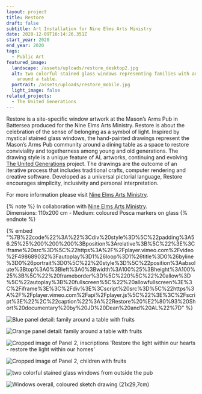 ```yaml
---
layout: project
title: Restore
draft: false
subtitle: Art Installation for Nine Elms Arts Ministry
date: 2020-12-09T16:14:26.351Z
start_year: 2020
end_year: 2020
tags:
  - Public Art
featured_image:
  landscape: /assets/uploads/restore_desktop2.jpg
  alt: two colorful stained glass windows representing families with animals
    around a table.
  portrait: /assets/uploads/restore_mobile.jpg
  light_image: false
related_projects:
  - The United Generations
---
```

Restore is a site-specific window artwork at the Mason’s Arms Pub in Battersea produced for the Nine Elms Arts Ministry. Restore is about the celebration of the sense of belonging as a symbol of light. Inspired by mystical stained glass windows, the hand-painted drawings represent the Mason’s Arms Pub community around a dining table as a space to restore conviviality and togetherness among young and old generations. The drawing style is a unique feature of AL artworks, continuing and evolving [The United Generations](https://www.theunitedgenerations.com) project. 
The drawings are the outcome of an iterative process that includes traditional crafts, computer rendering and creative software. Developed as a universal pictorial language, Restore encourages simplicity, inclusivity and personal interpretation. 

For more information please visit [Nine Elms Arts Ministry](https://www.instagram.com/nineelmsartsministry/).

{% note %}
In collaboration with [Nine Elms Arts Ministry](https://nineelms.org/focus/nine-elms-arts-ministry). <br>
Dimensions: 110x200 cm - Medium: coloured Posca markers on glass
{% endnote %}

{% embed "%7B%22code%22%3A%22%3Cdiv%20style%3D%5C%22padding%3A56.25%25%200%200%200%3Bposition%3Arelative%3B%5C%22%3E%3Ciframe%20src%3D%5C%22https%3A%2F%2Fplayer.vimeo.com%2Fvideo%2F498689032%3Fautoplay%3D1%26loop%3D1%26title%3D0%26byline%3D0%26portrait%3D0%5C%22%20style%3D%5C%22position%3Aabsolute%3Btop%3A0%3Bleft%3A0%3Bwidth%3A100%25%3Bheight%3A100%25%3B%5C%22%20frameborder%3D%5C%220%5C%22%20allow%3D%5C%22autoplay%3B%20fullscreen%5C%22%20allowfullscreen%3E%3C%2Fiframe%3E%3C%2Fdiv%3E%3Cscript%20src%3D%5C%22https%3A%2F%2Fplayer.vimeo.com%2Fapi%2Fplayer.js%5C%22%3E%3C%2Fscript%3E%22%2C%22caption%22%3A%22Restore%20%E2%80%93%20Short%20documentary%20by%20JD%20Dean%20and%20AL%22%7D" %}

![Blue panel detail: family around a table with fruits](/assets/uploads/panel1.jpg "Restore – Blue panel detail: family around a table with fruits")

![Orange panel detail: family around a table with fruits](/assets/uploads/panel2.jpg "Restore – Orange panel detail: family around a table with fruits")

![Cropped image of Panel 2, inscriptions 'Restore the light within our hearts - restore the light within our homes'](/assets/uploads/detail1.jpg "Restore – Blue panel detail, inscriptions")

![Cropped image of Panel 2, children with fruits](/assets/uploads/detail2.jpg "Restore – Blue panel detail, children with fruits")

![two colorful stained glass windows from outside the pub](/assets/uploads/dscf0201.jpg "Restore – Art installation from Battersea Park Road")

![Windows overall, coloured sketch drawing (21x29,7cm)](/assets/uploads/restore_sketch.jpg "Restore – Windows overall, coloured sketch (21x29,7cm)")